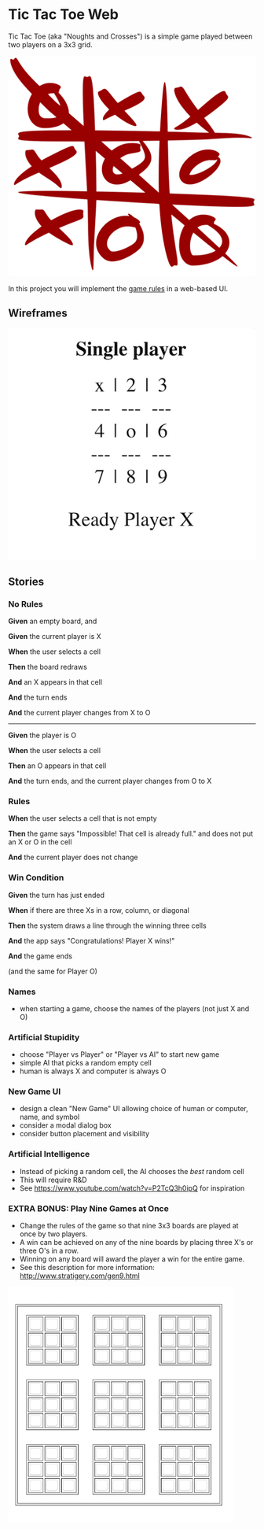 # Tic Tac Toe Web

Tic Tac Toe (aka "Noughts and Crosses") is a simple game played between two players on a 3x3 grid.

![tic tac toe completed](tic_tac_toe.svg)

In this project you will implement the [game rules](https://en.wikipedia.org/wiki/Tic-tac-toe) in a web-based UI.

## Wireframes

![tic-tac-toe-web](tic-tac-toe-web.png)

## Stories

<!--box-->

### No Rules

**Given** an empty board, and

**Given** the current player is X

**When** the user selects a cell

**Then** the board redraws

**And** an X appears in that cell

**And** the turn ends

**And** the current player changes from X to O

<hr>

**Given** the player is O

**When** the user selects a cell

**Then** an O appears in that cell

**And** the turn ends, and the current player changes from O to X

<!--/box-->

<!--box-->

### Rules

**When** the user selects a cell that is not empty

**Then** the game says "Impossible! That cell is already full." and does not put an X or O in the cell

**And** the current player does not change

<!--/box-->
<!--box-->

### Win Condition

**Given** the turn has just ended

**When** if there are three Xs in a row, column, or diagonal

**Then** the system draws a line through the winning three cells

**And** the app says "Congratulations! Player X wins!"

**And** the game ends

(and the same for Player O)

<!--/box-->
<!--box-->

### Names

- when starting a game, choose the names of the players (not just X and O)

<!--/box-->
<!--box-->

### Artificial Stupidity

- choose "Player vs Player" or "Player vs AI" to start new game
- simple AI that picks a random empty cell
- human is always X and computer is always O

<!--/box-->
<!--box-->

### New Game UI

- design a clean "New Game" UI allowing choice of human or computer, name, and symbol
- consider a modal dialog box
- consider button placement and visibility

<!--/box-->
<!--box-->

### Artificial Intelligence

- Instead of picking a random cell, the AI chooses the *best* random cell
- This will require R&D
- See <https://www.youtube.com/watch?v=P2TcQ3h0ipQ> for inspiration

<!--/box-->

<!--box-->
### EXTRA BONUS: Play Nine Games at Once

- Change the rules of the game so that nine 3x3 boards are played at once by two players.
- A win can be achieved on any of the nine boards by placing three X's or three O's in a row.
- Winning on any board will award the player a win for the entire game.
- See this description for more information: http://www.stratigery.com/gen9.html

![tic-tac-toe-9x9](tic-tac-toe-9x9.png)

<!--box-->
